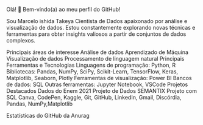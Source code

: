 Olá! 👋 Bem-vindo(a) ao meu perfil do GitHub!

Sou Marcelo ishida Takeya Cientista de Dados apaixonado por análise e visualização de dados. Estou constantemente explorando novas técnicas e ferramentas para obter insights valiosos a partir de conjuntos de dados complexos.

Principais áreas de interesse
Análise de dados
Aprendizado de Máquina
Visualização de dados
Processamento de linguagem natural
Principais Ferramentas e Tecnologias
Linguagens de programação: Python, R
Bibliotecas: Pandas, NumPy, SciPy, Scikit-Learn, TensorFlow, Keras, Matplotlib, Seaborn, Plotly
Ferramentas de visualização: Power BI
Bancos de dados: SQL
Outras ferramentas: Jupyter Notebook, VSCode
Projetos Destacados
Dados do Enem 2021
Projeto de Dados SEMANTIX
Projeto com SQL
Canva, CodePen, Kaggle, Git, GitHub, LinkedIn, Gmail, Discórdia, Pandas, NumPy,Matplotlib

Estatísticas do GitHub da Anurag
